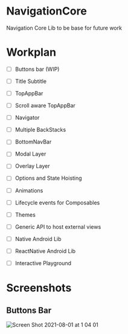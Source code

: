 # NavigationCore
 Navigation Core Lib to be base for future work

# Workplan
- [ ] Buttons bar (WIP)
- [ ] Title Subtitle
- [ ] TopAppBar 
- [ ] Scroll aware TopAppBar
- [ ] Navigator
- [ ] Multiple BackStacks
- [ ] BottomNavBar
- [ ] Modal Layer
- [ ] Overlay Layer
- [ ] Options and State Hoisting
- [ ] Animations
- [ ] Lifecycle events for Composables
- [ ] Themes
- [ ] Generic API to host external views
- [ ] Native Android Lib
- [ ] ReactNative Android Lib
- [ ] Interactive Playground


# Screenshots

## Buttons Bar

![Screen Shot 2021-08-01 at 1 04 01](https://user-images.githubusercontent.com/7227793/127753468-7bf93d84-ce05-4971-8905-f82cb68f8cb4.png)
